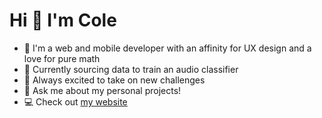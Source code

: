 # Hi 🐸 I'm Cole

- 🔭 I'm a web and mobile developer with an affinity for UX design and a love for pure math
- 👾 Currently sourcing data to train an audio classifier
- 🧗 Always excited to take on new challenges
- 💬 Ask me about my personal projects!
- 💻 Check out [my website](https://colecharb.com)
